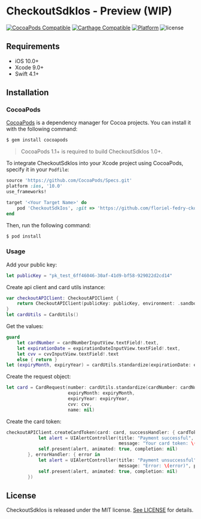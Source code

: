 # CheckoutSdkIos - Preview (WIP)

[![CocoaPods Compatible](https://img.shields.io/cocoapods/v/CheckoutSdkIos.svg)](https://img.shields.io/cocoapods/v/CheckoutSdkIos)
[![Carthage Compatible](https://img.shields.io/badge/Carthage-compatible-4BC51D.svg?style=flat)](https://github.com/Carthage/Carthage)
[![Platform](https://img.shields.io/cocoapods/p/CheckoutSdkIos.svg?style=flat)](https://alamofire.github.io/CheckoutSdkIos)
![license](https://img.shields.io/github/license/mashape/apistatus.svg)

## Requirements

* iOS 10.0+
* Xcode 9.0+
* Swift 4.1+

## Installation

### CocoaPods

[CocoaPods](http://cocoapods.org) is a dependency manager for Cocoa projects. You can install it with the following command:

```bash
$ gem install cocoapods
```

> CocoaPods 1.1+ is required to build CheckoutSdkIos 1.0+.

To integrate CheckoutSdkIos into your Xcode project using CocoaPods, specify it in your `Podfile`:

```ruby
source 'https://github.com/CocoaPods/Specs.git'
platform :ios, '10.0'
use_frameworks!

target '<Your Target Name>' do
    pod 'CheckoutSdkIos', :git => 'https://github.com/floriel-fedry-cko/just-a-test.git'
end
```

Then, run the following command:

```bash
$ pod install
```

### Usage

Add your public key:

```swift
let publicKey = "pk_test_6ff46046-30af-41d9-bf58-929022d2cd14"
```

Create api client and card utils instance:

```swift
var checkoutAPIClient: CheckoutAPIClient {
    return CheckoutAPIClient(publicKey: publicKey, environment: .sandbox)
}
let cardUtils = CardUtils()
```

Get the values:

```swift
guard
    let cardNumber = cardNumberInputView.textField!.text,
    let expirationDate = expirationDateInputView.textField!.text,
    let cvv = cvvInputView.textField!.text
    else { return }
let (expiryMonth, expiryYear) = cardUtils.standardize(expirationDate: expirationDate)
```

Create the request object:

```swift
let card = CardRequest(number: cardUtils.standardize(cardNumber: cardNumber),
                       expiryMonth: expiryMonth,
                       expiryYear: expiryYear,
                       cvv: cvv,
                       name: nil)
```

Create the card token:

```swift
checkoutAPIClient.createCardToken(card: card, successHandler: { cardToken in
            let alert = UIAlertController(title: "Payment successful",
                                          message: "Your card token: \(cardToken.id)", preferredStyle: .alert)
            self.present(alert, animated: true, completion: nil)
        }, errorHandler: { error in
            let alert = UIAlertController(title: "Payment unsuccessful",
                                          message: "Error: \(error)", preferredStyle: .alert)
            self.present(alert, animated: true, completion: nil)
        })
```

## License

CheckoutSdkIos is released under the MIT license. [See LICENSE](https://github.com/checkout/checkout-sdk-ios/blob/master/LICENSE) for details.

